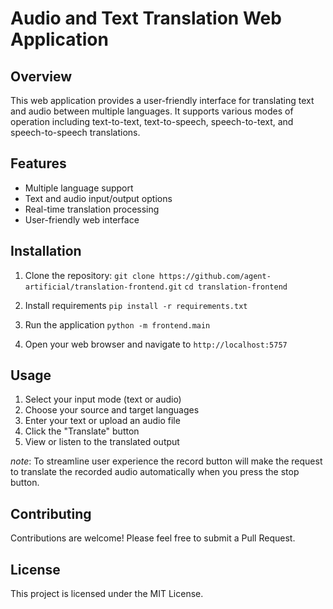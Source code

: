 # Audio and Text Translation Web Application

## Overview
This web application provides a user-friendly interface for translating text and audio between multiple languages. It supports various modes of operation including text-to-text, text-to-speech, speech-to-text, and speech-to-speech translations.

## Features
- Multiple language support
- Text and audio input/output options
- Real-time translation processing
- User-friendly web interface

## Installation

1. Clone the repository:
`git clone https://github.com/agent-artificial/translation-frontend.git`
`cd translation-frontend`

2. Install requirements
`pip install -r requirements.txt`

3. Run the application
`python -m frontend.main`

4. Open your web browser and navigate to `http://localhost:5757`

## Usage
1. Select your input mode (text or audio)
2. Choose your source and target languages
3. Enter your text or upload an audio file
4. Click the "Translate" button
5. View or listen to the translated output

*note*: To streamline user experience the record button will make the request to translate the recorded audio automatically when you press the stop button. 

## Contributing
Contributions are welcome! Please feel free to submit a Pull Request.

## License
This project is licensed under the MIT License.